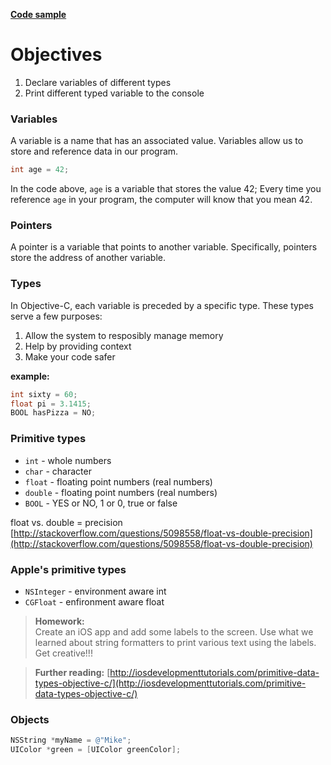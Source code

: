 [**Code sample**](https://gist.github.com/mikekavouras/5abfc01fdb77e8c60b8e)  

# Objectives
1. Declare variables of different types
2. Print different typed variable to the console

### Variables

A variable is a name that has an associated value. Variables allow us to store and reference data in our program.
```objective-c
int age = 42;
```

In the code above, ```age``` is a variable that stores the value 42; Every time you reference ```age``` in your program, the computer will know that you mean 42.

### Pointers

A pointer is a variable that points to another variable. Specifically, pointers store the address of another variable.

### Types

In Objective-C, each variable is preceded by a specific type. These types serve a few purposes:  
1. Allow the system to resposibly manage memory  
2. Help by providing context  
3. Make your code safer  

**example:**  
```objective-c 
int sixty = 60;
float pi = 3.1415;
BOOL hasPizza = NO;
```

### Primitive types

* ```int``` - whole numbers
* ```char``` - character
* ```float``` - floating point numbers (real numbers)
* ```double``` - floating point numbers (real numbers)
* ```BOOL``` - YES or NO, 1 or 0, true or false


float vs. double = precision [http://stackoverflow.com/questions/5098558/float-vs-double-precision](http://stackoverflow.com/questions/5098558/float-vs-double-precision)

### Apple's primitive types

* ```NSInteger``` - environment aware int
* ```CGFloat``` - enfironment aware float

> **Homework:**   
Create an iOS app and add some labels to the screen. Use what we learned about string formatters to print various text using the labels. Get creative!!!


> **Further reading:**
[http://iosdevelopmenttutorials.com/primitive-data-types-objective-c/](http://iosdevelopmenttutorials.com/primitive-data-types-objective-c/)

### Objects

```objective-c
NSString *myName = @"Mike";
UIColor *green = [UIColor greenColor];
```


